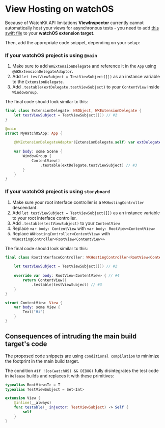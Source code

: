 # View Hosting on watchOS

Because of WatchKit API limitations **ViewInspector** currently cannot automatically host your views for asynchronous tests - you need to add [this swift file](https://github.com/nalexn/ViewInspector/blob/0.8.2/.watchOS/watchOS-Ext/watchOSApp%2BTestable.swift) to your **watchOS extension target**.

Then, add the appropriate code snippet, depending on your setup:

### If your watchOS project is using `@main`

1. Make sure to add `WKExtensionDelegate` and reference it in the `App` using `@WKExtensionDelegateAdaptor`.
2. Add `let testViewSubject = TestViewSubject([])` as an instance variable to the `ExtensionDelegate`.
3. Add `.testable(extDelegate.testViewSubject)` to your `ContentView` inside `WindowGroup`.

The final code should look similar to this:

```swift
final class ExtensionDelegate: NSObject, WKExtensionDelegate {
    let testViewSubject = TestViewSubject([]) // #2
}

@main
struct MyWatchOSApp: App {
    
    @WKExtensionDelegateAdaptor(ExtensionDelegate.self) var extDelegate // #1
    
    var body: some Scene {
        WindowGroup {
            ContentView()
                .testable(extDelegate.testViewSubject) // #3
        }
    }
}
```

### If your watchOS project is using `storyboard`

1. Make sure your root interface controller is a `WKHostingController` descendant.
2. Add `let testViewSubject = TestViewSubject([])` as an instance variable to your root interface controller.
3. Add `.testable(testViewSubject)` to your `ContentView`
4. Replace `var body: ContentView` with `var body: RootView<ContentView>`
5. Replace `WKHostingController<ContentView>` with `WKHostingController<RootView<ContentView>>`

The final code should look similar to this:

```swift
final class RootInterfaceController: WKHostingController<RootView<ContentView>> { // #1 , #5
    
    let testViewSubject = TestViewSubject([]) // #2
    
    override var body: RootView<ContentView> { // #4
        return ContentView()
            .testable(testViewSubject) // #3
    }
}

struct ContentView: View {
    var body: some View {
        Text("Hi")
    }
}
```

## Consequences of intruding the main build target's code

The proposed code snippets are using `conditional compilation` to minimize the footprint in the main build target.

The condition `#if !(os(watchOS) && DEBUG)` fully disintegrates the test code in `Release` builds and replaces it with these primitives:

```swift
typealias RootView<T> = T
typealias TestViewSubject = Set<Int>

extension View {
    @inline(__always)
    func testable(_ injector: TestViewSubject) -> Self {
        self
    }
}
```